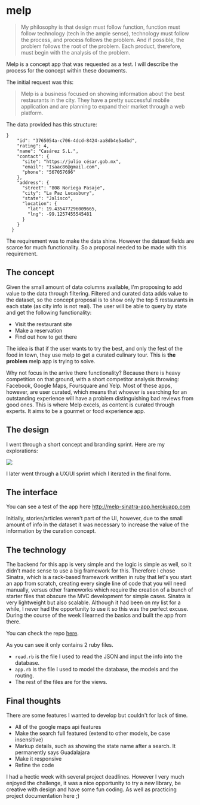 # melp

> My philosophy is that design must follow function, function must follow technology (tech in the ample sense), technology must follow the process, and process follows the problem. And if possible, the problem follows the root of the problem. Each product, therefore, must begin with the analysis of the problem.

Melp is a concept app that was requested as a test. I will describe the process for the concept within these documents.

The initial request was this:

> Melp is a business focused on showing information about the best restaurants in the
city. They have a pretty successful mobile application and are planning to expand
their market through a web platform.

The data provided has this structure:
```
}
    "id": "3765054a-c706-4dcd-8424-aa8db4e5a4bd",
    "rating": 4,
    "name": "Casárez S.L.",
    "contact": {
      "site": "https://julio césar.gob.mx",
      "email": "Isaac86@gmail.com",
      "phone": "567057696"
    },
    "address": {
      "street": "808 Noriega Pasaje",
      "city": "La Paz Lucasbury",
      "state": "Jalisco",
      "location": {
        "lat": 19.435477296009665,
        "lng": -99.1257455545481
      }
    }
  }
  ```

The requirement was to make the data shine. However the dataset fields are scarce for much functionality. So a proposal needed to be made with this requirement.

## The concept

Given the small amount of data columns available, I'm proposing to add value to the data through filtering. Filtered and curated data adds value to the dataset, so the concept proposal is to show only the top 5 restaurants in each state (as city info is not real). The user will be able to query by state and get the following functionality:
- Visit the restaurant site
- Make a reservation
- Find out how to get there

The idea is that if the user wants to try the best, and only the fest of the food in town, they use melp to get a curated culinary tour. This is **the problem** melp app is trying to solve.

Why not focus in the arrive there functionality? Because there is heavy competition on that ground, with a short competitor analysis throwing: Facebook, Google Maps, Foursquare and Yelp. Most of these apps, however, are user curated, which means that whoever is searching for an outstanding experience will have a problem distinguishing bad reviews from good ones. This is where Melp excels, as content is curated through experts. It aims to be a gourmet or food experience app.

## The design

I went through a short concept and branding sprint. Here are my explorations:

![](img/concept.svg)

I later went through a UX/UI sprint which I iterated in the final form.


## The interface

You can see a test of the app here http://melp-sinatra-app.herokuapp.com

Initially, stories/articles weren't part of the UI, however, due to the small amount of info in the dataset it was necessary to increase the value of the information by the curation concept.

## The technology

The backend for this app is very simple and the logic is simple as well, so it didn't made sense to use a big framework for this. Therefore I chose Sinatra, which is a rack-based framework written in ruby that let's you start an app from scratch, creating every single line of code that you will need manually, versus other frameworks which require the creation of a bunch of starter files that obscure the MVC development for simple cases. Sinatra is very lightweight but also scalable. Although it had been on my list for a while, I never had the opportunity to use it so this was the perfect excuse. During the course of the week I learned the basics and built the app from there.

You can check the repo [here](https://github.com/ponentesincausa/melp-app).

As you can see it only contains 2 ruby files.
- `read.rb` is the file I used to read the JSON and input the info into the database.
- `app.rb` is the file I used to model the database, the models and the routing.
- The rest of the files are for the views.



## Final thoughts

There are some features I wanted to develop but couldn't for lack of time.
- All of the google maps api features
- Make the search full featured (extend to other models, be case insensitive)
- Markup details, such as showing the state name after a search. It permanently says Guadalajara
- Make it responsive
- Refine the code

I had a hectic week with several project deadlines. However I very much enjoyed the challenge, it was a nice opportunity to try a new library, be creative with design and have some fun coding. As well as practicing project documentation here ;)
